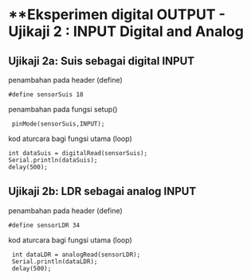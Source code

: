 # **Eksperimen digital OUTPUT - Ujikaji 2 : INPUT Digital and Analog


## Ujikaji 2a: Suis sebagai **digital INPUT**

penambahan pada header (define)
```
#define sensorSuis 18
```
penambahan pada fungsi setup()
```
 pinMode(sensorSuis,INPUT);
```
kod aturcara bagi fungsi utama (loop)
```
int dataSuis = digitalRead(sensorSuis);
Serial.println(dataSuis);
delay(500);
```

## Ujikaji 2b: LDR sebagai **analog INPUT**

penambahan pada header (define)
```
#define sensorLDR 34
```

kod aturcara bagi fungsi utama (loop)
```
 int dataLDR = analogRead(sensorLDR);
 Serial.println(dataLDR);
 delay(500);
```
